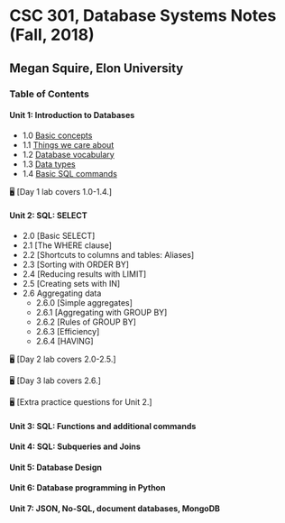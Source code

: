 # CSC 301, Database Systems Notes (Fall, 2018)
## Megan Squire, Elon University

### Table of Contents
#### Unit 1: Introduction to Databases

* 1.0 [Basic concepts](https://github.com/megansquire/CSC301Fall2018/blob/master/Unit1/1.0Notes.md)
* 1.1 [Things we care about](https://github.com/megansquire/CSC301Fall2018/blob/master/Unit1/1.1Notes.md)
* 1.2 [Database vocabulary](https://github.com/megansquire/CSC301Fall2018/blob/master/Unit1/1.2Notes.md)
* 1.3 [Data types](https://github.com/megansquire/CSC301Fall2018/blob/master/Unit1/1.3Notes.md)
* 1.4 [Basic SQL commands](https://github.com/megansquire/CSC301Fall2018/blob/master/Unit1/1.4Notes.md)

🖥 [Day 1 lab covers 1.0-1.4.]

#### Unit 2: SQL: SELECT
* 2.0 [Basic SELECT]
* 2.1 [The WHERE clause]
* 2.2 [Shortcuts to columns and tables: Aliases]
* 2.3 [Sorting with ORDER BY]
* 2.4 [Reducing results with LIMIT]
* 2.5 [Creating sets with IN]
* 2.6 Aggregating data
    - 2.6.0 [Simple aggregates]
    - 2.6.1 [Aggregating with GROUP BY]
    - 2.6.2 [Rules of GROUP BY]
    - 2.6.3 [Efficiency]
    - 2.6.4 [HAVING]
    
🖥 [Day 2 lab covers 2.0-2.5.]

🖥 [Day 3 lab covers 2.6.]

🖥 [Extra practice questions for Unit 2.]

#### Unit 3: SQL: Functions and additional commands

#### Unit 4: SQL: Subqueries and Joins

#### Unit 5: Database Design

#### Unit 6: Database programming in Python

#### Unit 7: JSON, No-SQL, document databases, MongoDB
